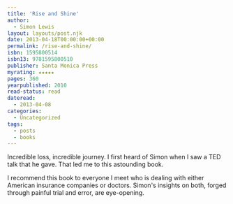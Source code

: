 ```yaml
---
title: 'Rise and Shine'
author:
  - Simon Lewis
layout: layouts/post.njk
date: 2013-04-18T00:00:00+00:00
permalink: /rise-and-shine/
isbn: 1595800514
isbn13: 9781595800510
publisher: Santa Monica Press
myrating: ★★★★★
pages: 360
yearpublished: 2010
read-status: read
dateread:
  - 2013-04-08
categories:
  - Uncategorized
tags:
  - posts
  - books
---
```

Incredible loss, incredible journey. I first heard of Simon when I saw a TED talk that he gave. That led me to this astounding book.

<!-- excerpt -->
I recommend this book to everyone I meet who is dealing with either American insurance companies or doctors. Simon's insights on both, forged through painful trial and error, are eye-opening.